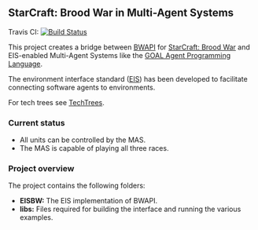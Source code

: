 ## StarCraft: Brood War in Multi-Agent Systems

Travis CI: [![Build Status](https://travis-ci.org/eishub/Starcraft.svg?branch=master)](https://travis-ci.org/eishub/Starcraft)

This project creates a bridge between [BWAPI](https://code.google.com/p/bwapi/ "BWAPI") for [StarCraft: Brood War](http://us.blizzard.com/en-us/games/sc/ "StarCraft: Brood War") and EIS-enabled Multi-Agent Systems like the [GOAL Agent Programming Language](https://goalapl.atlassian.net/wiki/ "GOAL Agent Programming Language").

The environment interface standard ([EIS](https://github.com/eishub/eis/wiki "EIS")) has been developed to facilitate connecting software agents to environments.

For tech trees see [TechTrees](http://www.teamliquid.net/forum/brood-war/226892-techtree-pictures "TechTrees").

### Current status
- All units can be controlled by the MAS.
- The MAS is capable of playing all three races.

### Project overview
The project contains the following folders:

* **EISBW:** The EIS implementation of BWAPI. 
* **libs:** Files required for building the interface and running the various examples.
